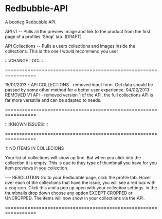 Redbubble-API
================

A bootleg Redbubble API.

API v1 -- Pulls all the preview image and link to the product from the first page of a profiles 'Shop' tab. (DRAFT)

API Collections -- Pulls a users collections and images inside the collections. This is the one I would recommend 
you use!



::::CHANGE LOG::::

=================================================================

15/01/2013 - API COLLECTIONS - removed input form. Get data should be passed by some other method for a better user experience.
04/02/2013 - REMOVED V1 API - removed version 1 of the API, the full collections API is far more versatile and can be adapted to needs.

=================================================================




::::KNOWN ISSUES::::

=================================================================

1: NO ITEMS IN COLLECIONS

Your list of collections will show up fine. But when you click into the collection it is empty. This is due to they 
type of thumbnail you have for you item previews in you collection.

--- RESOLUTION
Go to your Redbubble page, click the profile tab. Hover over each of the collections that have the issue, you will 
see a red box with a cog icon. Click this and a pop up open with your collection settings. In the thumbnails drop down 
choose any option EXCEPT CROPPED or UNCROPPED. The items will now show in your collections via the API.

=================================================================
